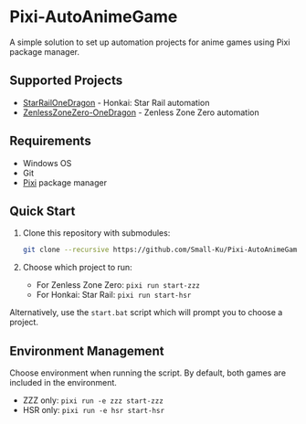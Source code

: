 # Pixi-AutoAnimeGame

A simple solution to set up automation projects for anime games using Pixi package manager.

## Supported Projects

- [StarRailOneDragon](https://github.com/DoctorReid/StarRailOneDragon) - Honkai: Star Rail automation
- [ZenlessZoneZero-OneDragon](https://github.com/DoctorReid/ZenlessZoneZero-OneDragon) - Zenless Zone Zero automation

## Requirements

- Windows OS
- Git
- [Pixi](https://pixi.sh) package manager

## Quick Start

1. Clone this repository with submodules:
   ```bash
   git clone --recursive https://github.com/Small-Ku/Pixi-AutoAnimeGame.git
   ```

2. Choose which project to run:
   - For Zenless Zone Zero: `pixi run start-zzz`
   - For Honkai: Star Rail: `pixi run start-hsr`

Alternatively, use the `start.bat` script which will prompt you to choose a project.

## Environment Management

Choose environment when running the script. By default, both games are included in the environment.

- ZZZ only: `pixi run -e zzz start-zzz`
- HSR only: `pixi run -e hsr start-hsr`
